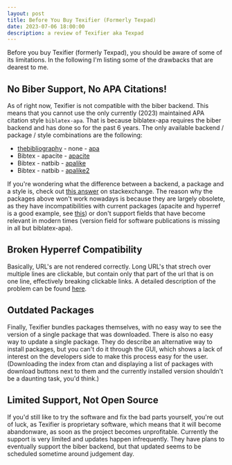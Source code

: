 ```yaml
---
layout: post
title: Before You Buy Texifier (Formerly Texpad)
date: 2023-07-06 18:00:00
description: a review of Texifier aka Texpad
---
```


Before you buy Texifier (formerly Texpad), you should be aware of some of its limitations. In the following I'm listing some of the drawbacks that are dearest to me.

## No Biber Support, No APA Citations!
As of right now, Texifier is not compatible with the biber backend. This means that you cannot use the only currently (2023) maintained APA citation style `biblatex-apa`. That is because biblatex-apa requires the biber backend and has done so for the past 6 years. The only available backend / package / style combinations are the following:
* [thebibliography](https://tex.stackexchange.com/a/451303) - none - [apa](https://www.ctan.org/pkg/apabst)
* Bibtex - apacite - [apacite](https://www.ctan.org/pkg/apacite)
* Bibtex - natbib - [apalike](https://ctan.org/tex-archive/biblio/bibtex/base)
* Bibtex - natbib - [apalike2](https://ctan.org/pkg/apalike2)

If you're wondering what the difference between a backend, a package and a style is, check out [this answer](https://tex.stackexchange.com/a/263800) on stackexchange. The reason why the packages above won't work nowadays is because they are largely obsolete, as they have incompatibilities with current packages (apacite and hyperref is a good example, see [this](http://codydunne.blogspot.com/2011/03/better-apa-style-working-around.html)) or don't support fields that have become relevant in modern times (version field for software publications is missing in all but biblatex-apa).

## Broken Hyperref Compatibility
Basically, URL's are not rendered correctly. Long URL's that strech over multiple lines are clickable, but contain only that part of the url that is on one line, effectively breaking clickable links. A detailed description of the problem can be found [here](https://tex.stackexchange.com/questions/690385).

## Outdated Packages
Finally, Texifier bundles packages themselves, with no easy way to see the version of a single package that was downloaded. There is also no easy way to update a single package. They do describe an alternative way to install packages, but you can't do it through the GUI, which shows a lack of interest on the developers side to make this process easy for the user. (Downloading the index from ctan and displaying a list of packages with download buttons next to them and the currently installed version shouldn't be a daunting task, you'd think.)

## Limited Support, Not Open Source
If you'd still like to try the software and fix the bad parts yourself, you're out of luck, as Texifier is proprietary software, which means that it will become abandonware, as soon as the project becomes unprofitable. Currently the support is very limited and updates happen infrequently. They have plans to eventually support the biber backend, but that updated seems to be scheduled sometime around judgement day.
